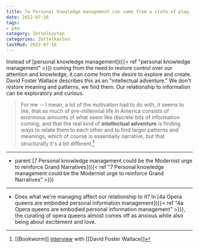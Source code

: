 ```yaml
---
title: 7a Personal knowledge management can come from a state of play
date: 2022-07-16
tags:
- pkm
category: Zettelkasten
categories: Zettelkasten
lastMod: 2022-07-16
---
```

Instead of [personal knowledge management]({{< ref "personal knowledge management" >}}) coming from the need to restore control over our attention and knowledge, it can come from the desire to explore and create. David Foster Wallace describes this as an "intellectual adventure." We don't restore meaning and patterns, we find them. Our relationship to information can be exploratory and curious.

> For me -- I mean, a lot of the motivation had to do with, it seems to me, that so much of pre-millennial life in America consists of enormous amounts of what seem like discrete bits of information coming, and that the real kind of **intellectual adventure** is finding ways to relate them to each other and to find larger patterns and meanings, which of course is essentially narrative, but that structurally it's a bit different.[^1]

[^1]: [[Bookworm]] [interview](https://web.archive.org/web/20040606041906/www.andbutso.com/~mark/bookworm96/) with [[David Foster Wallace]]

-----

- parent [7 Personal knowledge management could be the Modernist urge to reinforce Grand Narratives]({{< ref "7 Personal knowledge management could be the Modernist urge to reinforce Grand Narratives" >}})

-----

- Does what we're managing affect our relationship to it? In [4a Opera queens are embodied personal information management]({{< ref "4a Opera queens are embodied personal information management" >}}), the curating of opera queens almost comes off as anxious while also being about excitement and love.
